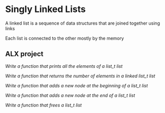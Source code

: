 # Singly Linked Lists #

A linked list is a sequence of data structures that are joined together using links

Each list is connected to the other mostly by the memory

## ALX project ##

*Write a function that prints all the elements of a list_t list*

*Write a function that returns the number of elements in a linked list_t list*

*Write a function that adds a new node at the beginning of a list_t list*

*Write a function that adds a new node at the end of a list_t list*

*Write a function that frees a list_t list*
